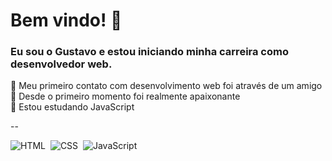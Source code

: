 # Bem vindo! 🌌
### Eu sou o Gustavo e estou iniciando minha carreira como desenvolvedor web.

🔹 Meu primeiro contato com desenvolvimento web foi através de um amigo <br>
🔹 Desde o primeiro momento foi realmente apaixonante <br>
🔹 Estou estudando JavaScript

--

![HTML](https://img.shields.io/badge/-HTML-05122A?style=flat&logo=HTML5)&nbsp;
![CSS](https://img.shields.io/badge/-CSS-05122A?style=flat&logo=CSS3&logoColor=1572B6)&nbsp;
![JavaScript](https://img.shields.io/badge/-JavaScript-05122A?style=flat&logo=javascript)&nbsp;
